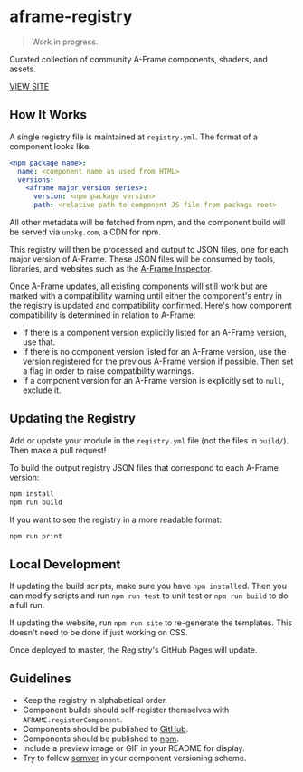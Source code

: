# aframe-registry

> Work in progress.

Curated collection of community A-Frame components, shaders, and assets.

[VIEW SITE](https://aframevr.github.io/aframe-registry/)

## How It Works

A single registry file is maintained at `registry.yml`. The format of a
component looks like:

```yml
<npm package name>:
  name: <component name as used from HTML>
  versions:
    <aframe major version series>:
      version: <npm package version>
      path: <relative path to component JS file from package root>
```

All other metadata will be fetched from npm, and the component build will be
served via `unpkg.com`, a CDN for npm.

This registry will then be processed and output to JSON files, one for each
major version of A-Frame. These JSON files will be consumed by tools,
libraries, and websites such as the [A-Frame
Inspector](https://github.com/aframevr/aframe-inspector).

Once A-Frame updates, all existing components will still work but are marked
with a compatibility warning until either the component's entry in the registry
is updated and compatibility confirmed. Here's how component compatibility is
determined in relation to A-Frame:

- If there is a component version explicitly listed for an A-Frame version, use that.
- If there is no component version listed for an A-Frame version, use the
  version registered for the previous A-Frame version if possible. Then set a
  flag in order to raise compatibility warnings.
- If a component version for an A-Frame version is explicitly set to `null`,
  exclude it.

## Updating the Registry

Add or update your module in the `registry.yml` file (not the files in
`build/`). Then make a pull request!

To build the output registry JSON files that correspond to each A-Frame version:

```bash
npm install
npm run build
```

If you want to see the registry in a more readable format:

```bash
npm run print
```

## Local Development

If updating the build scripts, make sure you have `npm install`ed. Then you can
modify scripts and run `npm run test` to unit test or `npm run build` to do a
full run.

If updating the website, run `npm run site` to re-generate the templates. This
doesn't need to be done if just working on CSS.

Once deployed to master, the Registry's GitHub Pages will update.

## Guidelines

- Keep the registry in alphabetical order.
- Component builds should self-register themselves with `AFRAME.registerComponent`.
- Components should be published to [GitHub](https://github.com).
- Components should be published to [npm](https://npmjs.com).
- Include a preview image or GIF in your README for display.
- Try to follow [semver](http://semver.org/) in your component versioning scheme.

